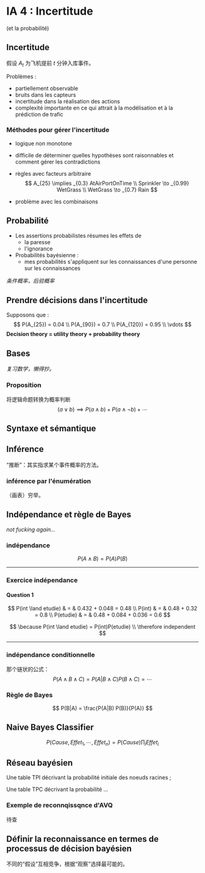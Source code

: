 # IA 4 : Incertitude

(et la probabilité)

## Incertitude

假设 $A_t$ 为飞机提前 $t$ 分钟入库事件。

Problèmes : 

- partiellement observable
- bruits dans les capteurs
- incertitude dans la réalisation des actions
- complexité importante en ce qui attrait à la modélisation et à la prédiction de trafic

### Méthodes pour gérer l'incertitude

- logique non monotone

- difficile de déterminer quelles hypothèses sont raisonnables et comment gérer les contradictions

- règles avec facteurs arbitraire
  $$
  A_{25} \implies _{0.3} AtAirPortOnTime \\
  Sprinkler \to _{0.99} WetGrass \\
  WetGrass \to _{0.7} Rain
  $$

- problème avec les combinaisons

## Probabilité

- Les assertions probabilistes résumes les effets de
  - la paresse
  - l'ignorance
- Probabilités bayésienne :
  - mes probabilités s'appliquent sur les connaissances d'une personne sur les connaissances

*条件概率，后验概率*

## Prendre décisions dans l'incertitude

Supposons que :
$$
P(A_{25}) = 0.04 \\
P(A_{90}) = 0.7 \\
P(A_{120}) = 0.95 \\
\vdots
$$
**Decision theory = utility theory + probability theory**

## Bases

*复习数学，懒得抄。*

### Proposition

将逻辑命题转换为概率判断
$$
(a \lor b) \implies P(a \land b) + P(a \land \lnot b) + \cdots
$$

## Syntaxe et sémantique

## Inférence

“推断”：其实指求某个事件概率的方法。

### inférence par l'énumération

（画表）穷举。

## Indépendance et règle de Bayes

*not fucking again...*

### indépendance

$$
P(A \land B) = P(A)P(B)
$$

----

### Exercice indépendance

#### Question 1

$$
P(int \land etudie) & = & 0.432 + 0.048 = 0.48 \\
P(int) & = & 0.48 + 0.32 = 0.8 \\
P(etudie) & = & 0.48 + 0.084 + 0.036 = 0.6
$$

$$
\because P(int \land etudie) = P(int)P(etudie) \\
\therefore independent
$$

----

### indépendance conditionnelle

那个链状的公式：
$$
P(A \land B \land C) = P(A|B \land C)P(B \land C) = \cdots
$$

### Règle de Bayes

$$
P(B|A) = \frac{P(A|B) P(B)}{P(A)}
$$

## Naive Bayes Classifier

$$
P(Cause, Effet_1, \cdots, Effet_n) = P(Cause) \prod_I Effet_i
$$

## Réseau bayésien

Une table TPI décrivant la probabilité initiale des noeuds racines ;

Une table TPC décrivant la probabilité ...

### Exemple de reconnqissqnce d'AVQ

待查

## Définir la reconnaissance en termes de processus de décision bayésien

不同的“假设”互相竞争，根据“观察”选择最可能的。

